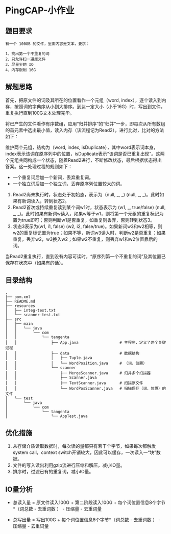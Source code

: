 # PingCAP-小作业
## 题目要求

```text
有一个 100GB 的文件，里面内容是文本，要求：

1、找出第一个不重复的词
2、只允许扫一遍原文件
3、尽量少的 IO
4、内存限制 16G
```

## 解题思路

首先，把原文件的词及其所在的位置看作一个元组（word, index），逐个读入到内存，按照词的字典序从小到大排序。到达一定大小（小于16G）时，写出到文件，重复执行直到100G文本处理完毕。

将已产生的文件看作有序数组，应用“归并排序”的“归并”一步，即每次从所有数组的首元素中选出最小值，读入内存（该流程记为Read2），进行比对，比对的方法如下：

维护两个元组，结构为（word, index, isDuplicate），其中word表示词本身，index表示该词在原序列中的位置，isDuplicate表示“该词是否已重复出现”。这两个元组共同构成一个状态，随着Read2进行，不断修改状态，最后根据状态得出答案。这一处理过程的规则如下：

- 一个重复词后加一个新词，丢弃重复词。
- 一个独立词后加一个独立词，丢弃原序列位置较大的词。

1. Read2尚未执行时，状态处于初始态，表示为（null, _, _) (null, _, _)。此时如果有新词读入，转到状态2。
2. Read2首次或持续重复读到某个词w1时，状态表示为 (w1, _, true/false) (null, _, _)。此时如果有新词w读入，如果w等于w1，则将第一个元组的重复标记为置为true即可；否则判断w1是否重复，如重复则丢弃，否则转到状态3。
3. 状态3表示为(w1, i1, false) (w2, i2, false/true)。如果新词w3和w2相等，则w2的重复标记置为true；如果不等，新词w3读入时，判断w2是否重复：如果重复，丢弃w2，w3换入w2；如果w2不重复，则丢弃w1和w2位置靠后的词。

当Read2重复执行，直到没有内容可读时，“原序列第一个不重复的词”及其位置已保存在状态中（如果有的话）。

## 目录结构

```
.
├── pom.xml
├── README.md
├── resources
│   ├── integ-test.txt
│   └── scanner-test.txt
├── src
│   ├── main
│   │   └── java
│   │       └── com
│   │           └── tangenta
│   │               ├── App.java				  # 主程序，定义了两个关键过程
│   │               ├── data					  # 数据结构
│   │               │   ├── Tuple.java
│   │               │   └── WordPosition.java	  # （词，位置）
│   │               └── scanner
│   │                   ├── MergeScanner.java     # 归并多个扫描器
│   │                   ├── Scanner.java
│   │                   ├── TextScanner.java      # 扫描原文件
│   │                   └── WordPosScanner.java   # 扫描保存（词，位置）的文件
│   └── test
│       └── java
│           └── com
│               └── tangenta
│                   └── AppTest.java
```

## 优化措施

1. 从存储介质读取数据时，每次读的量都只有若干个字节，如果每次都触发system call，context switch开销较大，因此可以缓存，一次读入一“块”数据。
2. 文件的写入读出利用gzip流进行压缩和解压，减小IO量。
3. 排序时，过滤已有的重复词，减小IO量。

## IO量分析

- 总读入量 = 原文件读入100G + 第二阶段读入100G + 每个词位置信息8个字节*（词总数 - 去重词数 ） - 压缩量 - 去重词量

- 总写出量 = 写出100G + 每个词位置信息8个字节*（词总数 - 去重词数 ） - 压缩量 - 去重词量